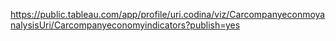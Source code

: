 https://public.tableau.com/app/profile/uri.codina/viz/CarcompanyeconmoyanalysisUri/Carcompanyeconomyindicators?publish=yes
